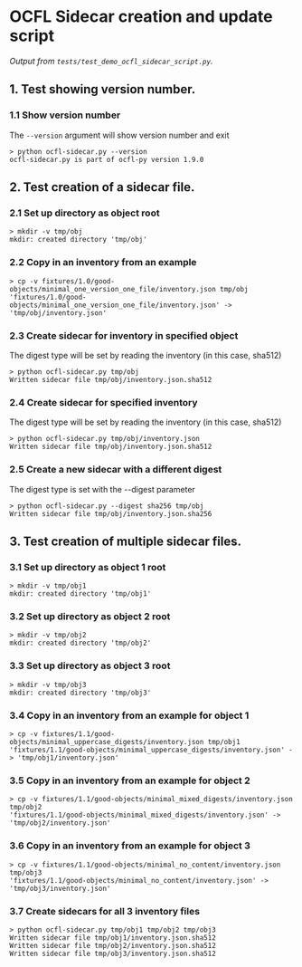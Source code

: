 # OCFL Sidecar creation and update script

_Output from `tests/test_demo_ocfl_sidecar_script.py`._

## 1. Test showing version number.

### 1.1 Show version number

The `--version` argument will show version number and exit

```
> python ocfl-sidecar.py --version
ocfl-sidecar.py is part of ocfl-py version 1.9.0
```


## 2. Test creation of a sidecar file.

### 2.1 Set up directory as object root

```
> mkdir -v tmp/obj
mkdir: created directory 'tmp/obj'
```


### 2.2 Copy in an inventory from an example

```
> cp -v fixtures/1.0/good-objects/minimal_one_version_one_file/inventory.json tmp/obj
'fixtures/1.0/good-objects/minimal_one_version_one_file/inventory.json' -> 'tmp/obj/inventory.json'
```


### 2.3 Create sidecar for inventory in specified object

The digest type will be set by reading the inventory (in this case, sha512)

```
> python ocfl-sidecar.py tmp/obj
Written sidecar file tmp/obj/inventory.json.sha512
```


### 2.4 Create sidecar for specified inventory

The digest type will be set by reading the inventory (in this case, sha512)

```
> python ocfl-sidecar.py tmp/obj/inventory.json
Written sidecar file tmp/obj/inventory.json.sha512
```


### 2.5 Create a new sidecar with a different digest

The digest type is set with the --digest parameter

```
> python ocfl-sidecar.py --digest sha256 tmp/obj
Written sidecar file tmp/obj/inventory.json.sha256
```


## 3. Test creation of multiple sidecar files.

### 3.1 Set up directory as object 1 root

```
> mkdir -v tmp/obj1
mkdir: created directory 'tmp/obj1'
```


### 3.2 Set up directory as object 2 root

```
> mkdir -v tmp/obj2
mkdir: created directory 'tmp/obj2'
```


### 3.3 Set up directory as object 3 root

```
> mkdir -v tmp/obj3
mkdir: created directory 'tmp/obj3'
```


### 3.4 Copy in an inventory from an example for object 1

```
> cp -v fixtures/1.1/good-objects/minimal_uppercase_digests/inventory.json tmp/obj1
'fixtures/1.1/good-objects/minimal_uppercase_digests/inventory.json' -> 'tmp/obj1/inventory.json'
```


### 3.5 Copy in an inventory from an example for object 2

```
> cp -v fixtures/1.1/good-objects/minimal_mixed_digests/inventory.json tmp/obj2
'fixtures/1.1/good-objects/minimal_mixed_digests/inventory.json' -> 'tmp/obj2/inventory.json'
```


### 3.6 Copy in an inventory from an example for object 3

```
> cp -v fixtures/1.1/good-objects/minimal_no_content/inventory.json tmp/obj3
'fixtures/1.1/good-objects/minimal_no_content/inventory.json' -> 'tmp/obj3/inventory.json'
```


### 3.7 Create sidecars for all 3 inventory files

```
> python ocfl-sidecar.py tmp/obj1 tmp/obj2 tmp/obj3
Written sidecar file tmp/obj1/inventory.json.sha512
Written sidecar file tmp/obj2/inventory.json.sha512
Written sidecar file tmp/obj3/inventory.json.sha512
```

